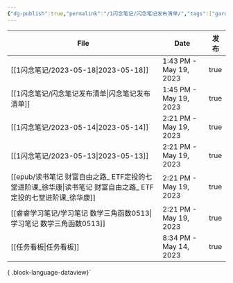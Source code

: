 ```yaml
---
{"dg-publish":true,"permalink":"/1闪念笔记/闪念笔记发布清单/","tags":["gardenEntry"]}
---
```


| File                                                                   | Date                   | 发布   |
| ---------------------------------------------------------------------- | ---------------------- | ---- |
| [[1闪念笔记/2023-05-18\|2023-05-18]]                                    | 1:43 PM - May 19, 2023 | true |
| [[1闪念笔记/闪念笔记发布清单\|闪念笔记发布清单]]                                        | 1:45 PM - May 19, 2023 | true |
| [[1闪念笔记/2023-05-14\|2023-05-14]]                                    | 2:21 PM - May 19, 2023 | true |
| [[1闪念笔记/2023-05-13\|2023-05-13]]                                    | 2:21 PM - May 19, 2023 | true |
| [[epub/读书笔记 财富自由之路_ ETF定投的七堂进阶课_徐华康\|读书笔记 财富自由之路_ ETF定投的七堂进阶课_徐华康]] | 2:21 PM - May 19, 2023 | true |
| [[睿睿学习笔记/学习笔记 数学三角函数0513\|学习笔记 数学三角函数0513]]                         | 2:21 PM - May 19, 2023 | true |
| [[任务看板\|任务看板]]                                                      | 8:34 PM - May 14, 2023 | true |

{ .block-language-dataview}`

